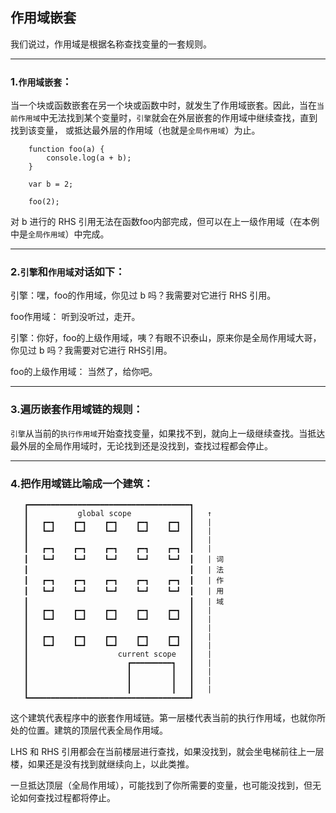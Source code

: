 ## 作用域嵌套

我们说过，作用域是根据名称查找变量的一套规则。

-----------------------------------------------------------------------------------

### 1.`作用域嵌套`：

当一个块或函数嵌套在另一个块或函数中时，就发生了作用域嵌套。因此，当在`当前作用域`中无法找到某个变量时，`引擎`就会在外层嵌套的作用域中继续查找，直到找到该变量，
或抵达最外层的作用域（也就是`全局作用域`）为止。

```
	function foo(a) {
		console.log(a + b);
	}
	
	var b = 2;
	
	foo(2);
```

对 b 进行的 RHS 引用无法在函数foo内部完成，但可以在上一级作用域（在本例中是`全局作用域`）中完成。

--------------------------------------------------------------------------------

### 2.`引擎`和`作用域`对话如下：

引擎：嘿，foo的作用域，你见过 b 吗？我需要对它进行 RHS 引用。

foo作用域： 听到没听过，走开。

引擎：你好，foo的上级作用域，咦？有眼不识泰山，原来你是全局作用域大哥， 你见过 b 吗？我需要对它进行 RHS引用。

foo的上级作用域： 当然了，给你吧。

-------------------------------------------------------------------------------

### 3.遍历嵌套作用域链的规则：

`引擎`从当前的`执行作用域`开始查找变量，如果找不到，就向上一级继续查找。当抵达最外层的全局作用域时，无论找到还是没找到，查找过程都会停止。

------------------------------------------------------------------------------------

### 4.把作用域链比喻成一个建筑：

	   ┏━━━━━━━━━━━━━━━━━━━━━━━━━━━━━━━━━━━━┓	
	   ┃           global scope             ┃   ↑
	   ┃   ┏━┓    ┏━┓    ┏━┓    ┏━┓    ┏━┓  ┃   | 
	   ┃   ┗━┛    ┗━┛    ┗━┛    ┗━┛    ┗━┛  ┃   |
	   ┃                                    ┃   |  
	   ┃   ┏━┓    ┏━┓    ┏━┓    ┏━┓    ┏━┓  ┃   |
	   ┃   ┗━┛    ┗━┛    ┗━┛    ┗━┛    ┗━┛  ┃   | 词
	   ┃                                    ┃   | 法
	   ┃   ┏━┓    ┏━┓    ┏━┓    ┏━┓    ┏━┓  ┃   | 作
	   ┃   ┗━┛    ┗━┛    ┗━┛    ┗━┛    ┗━┛  ┃   | 用
	   ┃                                    ┃   | 域
	   ┃   ┏━┓    ┏━┓    ┏━┓    ┏━┓    ┏━┓  ┃   |
	   ┃   ┗━┛    ┗━┛    ┗━┛    ┗━┛    ┗━┛  ┃   |
	   ┃                                    ┃   |
	   ┃   ┏━┓    ┏━┓    ┏━┓    ┏━┓    ┏━┓  ┃   |
	   ┃   ┗━┛    ┗━┛    ┗━┛    ┗━┛    ┗━┛  ┃   |  
	   ┃                    current scope   ┃   | 
	   ┃                      ┏━━━━━━━━━┓   ┃   |
	   ┃                      ┃         ┃   ┃   |
	   ┃                      ┃         ┃   ┃   |
	   ┃                      ┃         ┃   ┃   |
	   ┗━━━━━━━━━━━━━━━━━━━━━━━━━━━━━━━━━━━━┛
	   
这个建筑代表程序中的嵌套作用域链。第一层楼代表当前的执行作用域，也就你所处的位置。建筑的顶层代表全局作用域。

LHS 和 RHS 引用都会在当前楼层进行查找，如果没找到，就会坐电梯前往上一层楼，如果还是没有找到就继续向上，以此类推。

一旦抵达顶层（全局作用域），可能找到了你所需要的变量，也可能没找到，但无论如何查找过程都将停止。
	   
	   
